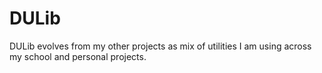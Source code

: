 # DULib

DULib evolves from my other projects as mix of utilities I am using across my school and personal projects.